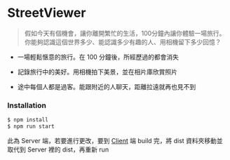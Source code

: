 # StreetViewer

>假如今天有個機會，讓你離開繁忙的生活，100分鐘內讓你體驗一場旅行。你能夠認識這個世界多少、能認識多少有趣的人、用相機留下多少回憶？

  - 一場輕鬆愜意的旅行。在 100 分鐘後，所經歷過的都會消失

  - 記錄旅行中的美好。用相機拍下美景，並在相片庫欣賞照片
  
  - 途中每個人都是過客。能跟附近的人聊天，距離拉遠就再也見不到

### Installation

```sh
$ npm install
$ npm run start
```

此為 Server 端，若要進行更改，要到 [Client](https://nodejs.org/) 端 build 完，將 dist 資料夾移動並取代到 Server 裡的 dist，再重新 run